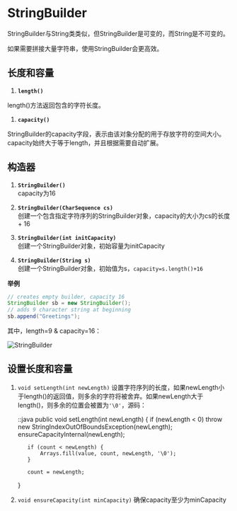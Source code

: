 StringBuilder
===

StringBuilder与String类类似，但StringBuilder是可变的，而String是不可变的。

如果需要拼接大量字符串，使用StringBuilder会更高效。

## 长度和容量

1. __`length()`__

length()方法返回包含的字符长度。

1. __`capacity()`__

StringBuilder的capacity字段，表示由该对象分配的用于存放字符的空间大小。capacity始终大于等于length，并且根据需要自动扩展。

## 构造器

1. __`StringBuilder()`__<br/>
capacity为16

1. __`StringBuilder(CharSequence cs)`__<br/>
创建一个包含指定字符序列的StringBuilder对象，capacity的大小为cs的长度 + 16

1. __`StringBuilder(int initCapacity)`__<br/>
创建一个StringBuilder对象，初始容量为initCapacity

1. __`StringBuilder(String s)`__<br/>
创建一个StringBuilder对象，初始值为s，`capacity=s.length()+16`

__举例__

```java
// creates empty builder, capacity 16
StringBuilder sb = new StringBuilder();
// adds 9 character string at beginning
sb.append("Greetings");
```

其中，length=9 & capacity=16：

![StringBuilder](http://ww3.sinaimg.cn/mw1024/006e1q8ojw1ez2y9wlo00g30ct02i0so.gif)

## 设置长度和容量

1.   `void setLength(int newLength)` 设置字符序列的长度，如果newLength小于length()的返回值，则多余的字符将被舍弃。如果newLength大于length()，则多余的位置会被置为`'\0'`，源码：   

        ::java
        public void setLength(int newLength) {
            if (newLength < 0)
                throw new StringIndexOutOfBoundsException(newLength);
            ensureCapacityInternal(newLength);

            if (count < newLength) {
                Arrays.fill(value, count, newLength, '\0');
            }

            count = newLength;
        }

2. `void ensureCapacity(int minCapacity)` 确保capacity至少为minCapacity

